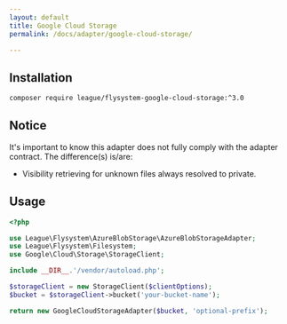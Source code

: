 ```yaml
---
layout: default
title: Google Cloud Storage
permalink: /docs/adapter/google-cloud-storage/

---
```


## Installation

```bash
composer require league/flysystem-google-cloud-storage:^3.0
```

## Notice

It's important to know this adapter does not fully comply with the adapter contract. The difference(s) is/are:

- Visibility retrieving for unknown files always resolved to private.

## Usage

```php
<?php

use League\Flysystem\AzureBlobStorage\AzureBlobStorageAdapter;
use League\Flysystem\Filesystem;
use Google\Cloud\Storage\StorageClient;

include __DIR__.'/vendor/autoload.php';

$storageClient = new StorageClient($clientOptions);
$bucket = $storageClient->bucket('your-bucket-name');

return new GoogleCloudStorageAdapter($bucket, 'optional-prefix');
```

